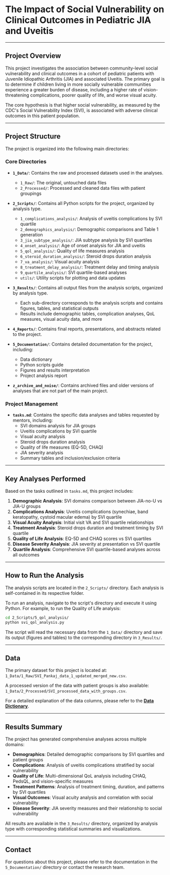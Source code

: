 # The Impact of Social Vulnerability on Clinical Outcomes in Pediatric JIA and Uveitis

---

## **Project Overview**

This project investigates the association between community-level social vulnerability and clinical outcomes in a cohort of pediatric patients with Juvenile Idiopathic Arthritis (JIA) and associated Uveitis. The primary goal is to determine if children living in more socially vulnerable communities experience a greater burden of disease, including a higher rate of vision-threatening complications, poorer quality of life, and worse visual acuity.

The core hypothesis is that higher social vulnerability, as measured by the CDC's Social Vulnerability Index (SVI), is associated with adverse clinical outcomes in this patient population.

---

## **Project Structure**

The project is organized into the following main directories:

### **Core Directories**

*   **`1_Data/`**: Contains the raw and processed datasets used in the analyses.
    *   `1_Raw/`: The original, untouched data files
    *   `2_Processed/`: Processed and cleaned data files with patient groupings

*   **`2_Scripts/`**: Contains all Python scripts for the project, organized by analysis type.
    *   `1_complications_analysis/`: Analysis of uveitis complications by SVI quartile
    *   `2_demographics_analysis/`: Demographic comparisons and Table 1 generation
    *   `3_jia_subtype_analysis/`: JIA subtype analysis by SVI quartiles
    *   `4_onset_analysis/`: Age of onset analysis for JIA and uveitis
    *   `5_qol_analysis/`: Quality of life measures analysis
    *   `6_steroid_duration_analysis/`: Steroid drops duration analysis
    *   `7_va_analysis/`: Visual acuity analysis
    *   `8_treatment_delay_analysis/`: Treatment delay and timing analysis
    *   `9_quartile_analysis/`: SVI quartile-based analyses
    *   `utils/`: Utility scripts for plotting and data updates

*   **`3_Results/`**: Contains all output files from the analysis scripts, organized by analysis type.
    *   Each sub-directory corresponds to the analysis scripts and contains figures, tables, and statistical outputs
    *   Results include demographic tables, complication analyses, QoL measures, visual acuity data, and more

*   **`4_Reports/`**: Contains final reports, presentations, and abstracts related to the project.

*   **`5_Documentation/`**: Contains detailed documentation for the project, including:
    *   Data dictionary
    *   Python scripts guide
    *   Figures and results interpretation
    *   Project analysis report

*   **`z_archive_and_noise/`**: Contains archived files and older versions of analyses that are not part of the main project.

### **Project Management**

*   **`tasks.md`**: Contains the specific data analyses and tables requested by mentors, including:
    *   SVI domains analysis for JIA groups
    *   Uveitis complications by SVI quartile
    *   Visual acuity analysis
    *   Steroid drops duration analysis
    *   Quality of life measures (EQ-5D, CHAQ)
    *   JIA severity analysis
    *   Summary tables and inclusion/exclusion criteria

---

## **Key Analyses Performed**

Based on the tasks outlined in `tasks.md`, this project includes:

1. **Demographic Analysis**: SVI domains comparison between JIA-no-U vs JIA-U groups
2. **Complications Analysis**: Uveitis complications (synechiae, band keratopathy, cystoid macular edema) by SVI quartile
3. **Visual Acuity Analysis**: Initial visit VA and SVI quartile relationships
4. **Treatment Analysis**: Steroid drops duration and treatment timing by SVI quartile
5. **Quality of Life Analysis**: EQ-5D and CHAQ scores vs SVI quartiles
6. **Disease Severity Analysis**: JIA severity at presentation vs SVI quartile
7. **Quartile Analysis**: Comprehensive SVI quartile-based analyses across all outcomes

---

## **How to Run the Analysis**

The analysis scripts are located in the `2_Scripts/` directory. Each analysis is self-contained in its respective folder.

To run an analysis, navigate to the script's directory and execute it using Python. For example, to run the Quality of Life analysis:

```bash
cd 2_Scripts/5_qol_analysis/
python svi_qol_analysis.py
```

The script will read the necessary data from the `1_Data/` directory and save its output (figures and tables) to the corresponding directory in `3_Results/`.

---

## **Data**

The primary dataset for this project is located at: `1_Data/1_Raw/SVI_Pankaj_data_1_updated_merged_new.csv`.

A processed version of the data with patient groups is also available: `1_Data/2_Processed/SVI_processed_data_with_groups.csv`.

For a detailed explanation of the data columns, please refer to the **[Data Dictionary](./5_Documentation/01_Data_Dictionary.md)**.

---

## **Results Summary**

The project has generated comprehensive analyses across multiple domains:

- **Demographics**: Detailed demographic comparisons by SVI quartiles and patient groups
- **Complications**: Analysis of uveitis complications stratified by social vulnerability
- **Quality of Life**: Multi-dimensional QoL analysis including CHAQ, PedsQL, and vision-specific measures
- **Treatment Patterns**: Analysis of treatment timing, duration, and patterns by SVI quartiles
- **Visual Outcomes**: Visual acuity analysis and correlation with social vulnerability
- **Disease Severity**: JIA severity measures and their relationship to social vulnerability

All results are available in the `3_Results/` directory, organized by analysis type with corresponding statistical summaries and visualizations.

---

## **Contact**

For questions about this project, please refer to the documentation in the `5_Documentation/` directory or contact the research team.
